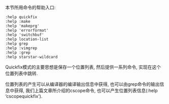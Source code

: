 本节所用命令的帮助入口: 

```
:help quickfix
:help :make
:help 'makeprg'
:help 'errorformat'
:help 'switchbuf'
:help location-list
:help grep
:help :vimgrep
:help :grep
:help starstar-wildcard
```

Quickfix模式的主要思想是保存一个位置列表, 然后提供一系列命令, 实现在这个位置列表中跳转. 

位置列表的产生可以从编译器的编译输出信息中获得, 也可以由grep命令的输出信息中获得, 我们上篇文章所介绍的cscope命令, 也可以产生位置列表信息(:help ‘cscopequickfix’). 